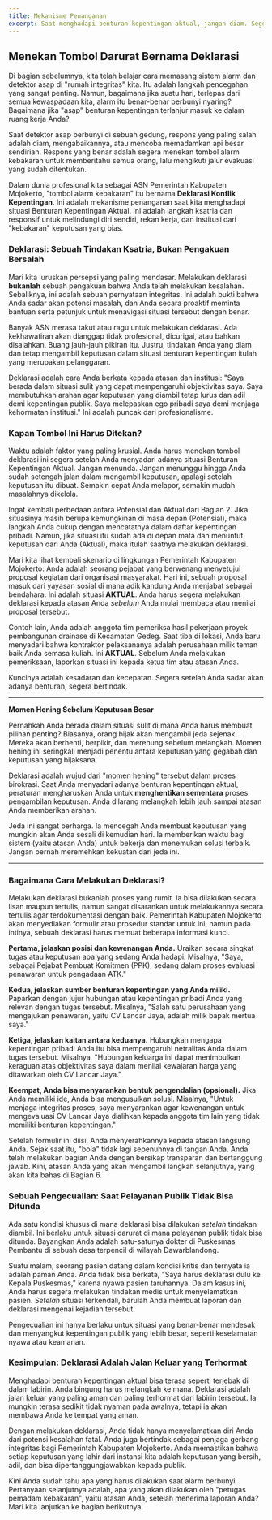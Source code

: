 ```yaml
---
title: Mekanisme Penanganan
excerpt: Saat menghadapi benturan kepentingan aktual, jangan diam. Segera lakukan Deklarasi, yaitu melapor kepada atasan sebelum mengambil keputusan. Ini bukan pengakuan salah, melainkan tindakan integritas untuk melindungi diri Anda, institusi, dan menjaga kepercayaan publik terhadap Pemerintah Kabupaten Mojokerto.
---
```


## Menekan Tombol Darurat Bernama Deklarasi

Di bagian sebelumnya, kita telah belajar cara memasang sistem alarm dan detektor asap di "rumah integritas" kita. Itu adalah langkah pencegahan yang sangat penting. Namun, bagaimana jika suatu hari, terlepas dari semua kewaspadaan kita, alarm itu benar-benar berbunyi nyaring? Bagaimana jika "asap" benturan kepentingan terlanjur masuk ke dalam ruang kerja Anda?

Saat detektor asap berbunyi di sebuah gedung, respons yang paling salah adalah diam, mengabaikannya, atau mencoba memadamkan api besar sendirian. Respons yang benar adalah segera menekan tombol alarm kebakaran untuk memberitahu semua orang, lalu mengikuti jalur evakuasi yang sudah ditentukan.

Dalam dunia profesional kita sebagai ASN Pemerintah Kabupaten Mojokerto, "tombol alarm kebakaran" itu bernama **Deklarasi Konflik Kepentingan**. Ini adalah mekanisme penanganan saat kita menghadapi situasi Benturan Kepentingan Aktual. Ini adalah langkah ksatria dan responsif untuk melindungi diri sendiri, rekan kerja, dan institusi dari "kebakaran" keputusan yang bias.

### Deklarasi: Sebuah Tindakan Ksatria, Bukan Pengakuan Bersalah

Mari kita luruskan persepsi yang paling mendasar. Melakukan deklarasi **bukanlah** sebuah pengakuan bahwa Anda telah melakukan kesalahan. Sebaliknya, ini adalah sebuah pernyataan integritas. Ini adalah bukti bahwa Anda sadar akan potensi masalah, dan Anda secara proaktif meminta bantuan serta petunjuk untuk menavigasi situasi tersebut dengan benar.

Banyak ASN merasa takut atau ragu untuk melakukan deklarasi. Ada kekhawatiran akan dianggap tidak profesional, dicurigai, atau bahkan disalahkan. Buang jauh-jauh pikiran itu. Justru, tindakan Anda yang diam dan tetap mengambil keputusan dalam situasi benturan kepentingan itulah yang merupakan pelanggaran.

Deklarasi adalah cara Anda berkata kepada atasan dan institusi: "Saya berada dalam situasi sulit yang dapat mempengaruhi objektivitas saya. Saya membutuhkan arahan agar keputusan yang diambil tetap lurus dan adil demi kepentingan publik. Saya melepaskan ego pribadi saya demi menjaga kehormatan institusi." Ini adalah puncak dari profesionalisme.

### Kapan Tombol Ini Harus Ditekan?

Waktu adalah faktor yang paling krusial. Anda harus menekan tombol deklarasi ini segera setelah Anda menyadari adanya situasi Benturan Kepentingan Aktual. Jangan menunda. Jangan menunggu hingga Anda sudah setengah jalan dalam mengambil keputusan, apalagi setelah keputusan itu dibuat. Semakin cepat Anda melapor, semakin mudah masalahnya dikelola.

Ingat kembali perbedaan antara Potensial dan Aktual dari Bagian 2. Jika situasinya masih berupa kemungkinan di masa depan (Potensial), maka langkah Anda cukup dengan mencatatnya dalam daftar kepentingan pribadi. Namun, jika situasi itu sudah ada di depan mata dan menuntut keputusan dari Anda (Aktual), maka itulah saatnya melakukan deklarasi.

Mari kita lihat kembali skenario di lingkungan Pemerintah Kabupaten Mojokerto. Anda adalah seorang pejabat yang berwenang menyetujui proposal kegiatan dari organisasi masyarakat. Hari ini, sebuah proposal masuk dari yayasan sosial di mana adik kandung Anda menjabat sebagai bendahara. Ini adalah situasi **AKTUAL**. Anda harus segera melakukan deklarasi kepada atasan Anda _sebelum_ Anda mulai membaca atau menilai proposal tersebut.

Contoh lain, Anda adalah anggota tim pemeriksa hasil pekerjaan proyek pembangunan drainase di Kecamatan Gedeg. Saat tiba di lokasi, Anda baru menyadari bahwa kontraktor pelaksananya adalah perusahaan milik teman baik Anda semasa kuliah. Ini **AKTUAL**. Sebelum Anda melakukan pemeriksaan, laporkan situasi ini kepada ketua tim atau atasan Anda.

Kuncinya adalah kesadaran dan kecepatan. Segera setelah Anda sadar akan adanya benturan, segera bertindak.

---

**Momen Hening Sebelum Keputusan Besar**

Pernahkah Anda berada dalam situasi sulit di mana Anda harus membuat pilihan penting? Biasanya, orang bijak akan mengambil jeda sejenak. Mereka akan berhenti, berpikir, dan merenung sebelum melangkah. Momen hening ini seringkali menjadi penentu antara keputusan yang gegabah dan keputusan yang bijaksana.

Deklarasi adalah wujud dari "momen hening" tersebut dalam proses birokrasi. Saat Anda menyadari adanya benturan kepentingan aktual, peraturan mengharuskan Anda untuk **menghentikan sementara** proses pengambilan keputusan. Anda dilarang melangkah lebih jauh sampai atasan Anda memberikan arahan.

Jeda ini sangat berharga. Ia mencegah Anda membuat keputusan yang mungkin akan Anda sesali di kemudian hari. Ia memberikan waktu bagi sistem (yaitu atasan Anda) untuk bekerja dan menemukan solusi terbaik. Jangan pernah meremehkan kekuatan dari jeda ini.

---

### Bagaimana Cara Melakukan Deklarasi?

Melakukan deklarasi bukanlah proses yang rumit. Ia bisa dilakukan secara lisan maupun tertulis, namun sangat disarankan untuk melakukannya secara tertulis agar terdokumentasi dengan baik. Pemerintah Kabupaten Mojokerto akan menyediakan formulir atau prosedur standar untuk ini, namun pada intinya, sebuah deklarasi harus memuat beberapa informasi kunci.

**Pertama, jelaskan posisi dan kewenangan Anda.** Uraikan secara singkat tugas atau keputusan apa yang sedang Anda hadapi. Misalnya, "Saya, sebagai Pejabat Pembuat Komitmen (PPK), sedang dalam proses evaluasi penawaran untuk pengadaan ATK."

**Kedua, jelaskan sumber benturan kepentingan yang Anda miliki.** Paparkan dengan jujur hubungan atau kepentingan pribadi Anda yang relevan dengan tugas tersebut. Misalnya, "Salah satu perusahaan yang mengajukan penawaran, yaitu CV Lancar Jaya, adalah milik bapak mertua saya."

**Ketiga, jelaskan kaitan antara keduanya.** Hubungkan mengapa kepentingan pribadi Anda itu bisa mempengaruhi netralitas Anda dalam tugas tersebut. Misalnya, "Hubungan keluarga ini dapat menimbulkan keraguan atas objektivitas saya dalam menilai kewajaran harga yang ditawarkan oleh CV Lancar Jaya."

**Keempat, Anda bisa menyarankan bentuk pengendalian (opsional).** Jika Anda memiliki ide, Anda bisa mengusulkan solusi. Misalnya, "Untuk menjaga integritas proses, saya menyarankan agar kewenangan untuk mengevaluasi CV Lancar Jaya dialihkan kepada anggota tim lain yang tidak memiliki benturan kepentingan."

Setelah formulir ini diisi, Anda menyerahkannya kepada atasan langsung Anda. Sejak saat itu, "bola" tidak lagi sepenuhnya di tangan Anda. Anda telah melakukan bagian Anda dengan bersikap transparan dan bertanggung jawab. Kini, atasan Anda yang akan mengambil langkah selanjutnya, yang akan kita bahas di Bagian 6.

### Sebuah Pengecualian: Saat Pelayanan Publik Tidak Bisa Ditunda

Ada satu kondisi khusus di mana deklarasi bisa dilakukan _setelah_ tindakan diambil. Ini berlaku untuk situasi darurat di mana pelayanan publik tidak bisa ditunda. Bayangkan Anda adalah satu-satunya dokter di Puskesmas Pembantu di sebuah desa terpencil di wilayah Dawarblandong.

Suatu malam, seorang pasien datang dalam kondisi kritis dan ternyata ia adalah paman Anda. Anda tidak bisa berkata, "Saya harus deklarasi dulu ke Kepala Puskesmas," karena nyawa pasien taruhannya. Dalam kasus ini, Anda harus segera melakukan tindakan medis untuk menyelamatkan pasien. _Setelah_ situasi terkendali, barulah Anda membuat laporan dan deklarasi mengenai kejadian tersebut.

Pengecualian ini hanya berlaku untuk situasi yang benar-benar mendesak dan menyangkut kepentingan publik yang lebih besar, seperti keselamatan nyawa atau keamanan.

### Kesimpulan: Deklarasi Adalah Jalan Keluar yang Terhormat

Menghadapi benturan kepentingan aktual bisa terasa seperti terjebak di dalam labirin. Anda bingung harus melangkah ke mana. Deklarasi adalah jalan keluar yang paling aman dan paling terhormat dari labirin tersebut. Ia mungkin terasa sedikit tidak nyaman pada awalnya, tetapi ia akan membawa Anda ke tempat yang aman.

Dengan melakukan deklarasi, Anda tidak hanya menyelamatkan diri Anda dari potensi kesalahan fatal. Anda juga bertindak sebagai penjaga gerbang integritas bagi Pemerintah Kabupaten Mojokerto. Anda memastikan bahwa setiap keputusan yang lahir dari instansi kita adalah keputusan yang bersih, adil, dan bisa dipertanggungjawabkan kepada publik.

Kini Anda sudah tahu apa yang harus dilakukan saat alarm berbunyi. Pertanyaan selanjutnya adalah, apa yang akan dilakukan oleh "petugas pemadam kebakaran", yaitu atasan Anda, setelah menerima laporan Anda? Mari kita lanjutkan ke bagian berikutnya.
